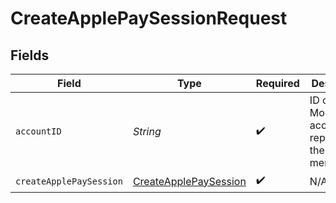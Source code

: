# CreateApplePaySessionRequest


## Fields

| Field                                                                     | Type                                                                      | Required                                                                  | Description                                                               |
| ------------------------------------------------------------------------- | ------------------------------------------------------------------------- | ------------------------------------------------------------------------- | ------------------------------------------------------------------------- |
| `accountID`                                                               | *String*                                                                  | :heavy_check_mark:                                                        | ID of the Moov account representing the merchant.                         |
| `createApplePaySession`                                                   | [CreateApplePaySession](../../models/components/CreateApplePaySession.md) | :heavy_check_mark:                                                        | N/A                                                                       |